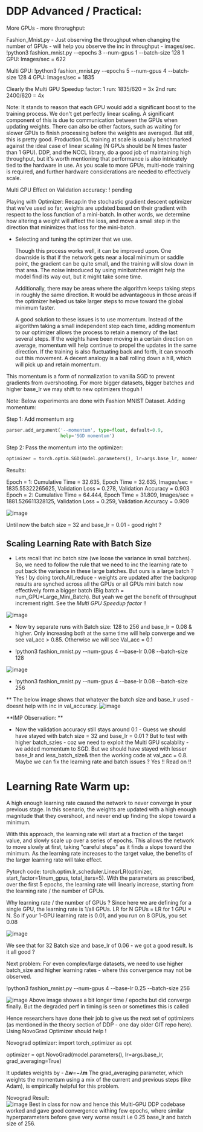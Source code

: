 # DDP Advanced / Practical:

More GPUs - more throrughput: 

Fashion_Mnist.py - Just observing the throughput when changing the number of GPUs - will help you observe the inc in throughput - images/sec. 
!python3 fashion_mnist.py --epochs 3 --num-gpus 1 --batch-size 128
1 GPU: Images/sec = 622

Multi GPU: 
!python3 fashion_mnist.py --epochs 5 --num-gpus 4 --batch-size 128
4 GPU: Images/sec = 1835

Clearly the Multi GPU Speedup factor: 
1 run: 1835/620 = 3x
2nd run: 2400/620 = 4x

Note: It stands to reason that each GPU would add a significant boost to the training process.  We don't get perfectly linear scaling. A significant component of this is due to communication between the GPUs when updating weights. There can also be other factors, such as waiting for slower GPUs to finish processing before the weights are averaged. But still, this is pretty good.
Production DL training at scale is usually benchmarked against the ideal case of linear scaling (N GPUs should be N times faster than 1 GPU). DDP, and the NCCL library, do a good job of maintaining high throughput, but it's worth mentioning that performance is also intricately tied to the hardware in use. As you scale to more GPUs, multi-node training is required, and further hardware considerations are needed to effectively scale.

Multi GPU Effect on Validation accuracy: 
! pending

Playing with Optimizer: 
Recap:In the stochastic gradient descent optimizer that we've used so far, weights are updated based on their gradient with respect to the loss function of a mini-batch. In other words, we determine how altering a weight will affect the loss, and move a small step in the direction that minimizes that loss for the mini-batch.
* Selecting and tuning the optimizer that we use. 
  
  Though this process works well, it can be improved upon. One downside is that if the network gets near a local minimum or saddle point, the gradient can be quite small, and the training will slow down in that area. The noise introduced by using minibatches might help the model find its way out, but it might take some time. 
  
  Additionally, there may be areas where the algorithm keeps taking steps in roughly the same direction. It would be advantageous in those areas if the optimizer helped us take larger steps to move toward the global minimum faster.
  
  A good solution to these issues is to use momentum. Instead of the algorithm taking a small independent step each time, adding momentum to our optimizer allows the process to retain a memory of the last several steps. If the weights have been moving in a certain direction on average, momentum will help continue to propel the updates in the same direction. If the training is also fluctuating back and forth, it can smooth out this movement. A decent analogy is a ball rolling down a hill, which will pick up and retain momentum.

This momentum is a form of normalization to vanilla SGD to prevent gradients from overshooting. For more bigger datasets, bigger batches and higher base_lr we may shift to new optimizers thoguh ! 

Note: Below experiments are done with Fashion MNIST Dataset. 
Adding momentum:

  Step 1: Add momentum arg
  
  ```Python
  parser.add_argument('--momentum', type=float, default=0.9,
                      help='SGD momentum')
  ```
  
  Step 2: Pass the momentum into the optimizer:
  
  ```Python
  optimizer = torch.optim.SGD(model.parameters(), lr=args.base_lr, momentum=args.momentum)
  ```
Results: 

Epoch =  1: Cumulative Time = 32.635, Epoch Time = 32.635, Images/sec = 1835.55322265625, Validation Loss = 0.278, Validation Accuracy = 0.903
Epoch =  2: Cumulative Time = 64.444, Epoch Time = 31.809, Images/sec = 1881.526611328125, Validation Loss = 0.259, Validation Accuracy = 0.909

![image](https://github.com/user-attachments/assets/bf2bb89c-5f97-4b8b-899f-fa5ac0bde8bf)

Until now the batch size = 32 and base_lr = 0.01 - good right ? 

## Scaling Learning Rate with Batch Size

* Lets recall that inc batch size (we loose the variance in small batches). So, we need to follow the rule that we need to inc the learning rate to put back the variance in these large batches. But ours is a large batch ? Yes ! by doing torch.All_reduce - weights are updated after the backprop results are synched across all the GPUs or all GPUs mini batch now effectively form a bigger batch (Big batch = num_GPU*Large_Mini_Batch). But yeah we get the benefit of throughput increment right. See the _Multi GPU Speedup factor_ !!

![image](https://github.com/user-attachments/assets/7411a600-df54-492e-9e23-9ce905f2da33)


* Now try separate runs with Batch size: 128 to 256 and base_lr = 0.08 & higher. Only increasing both at the same time will help converge and we see val_acc > 0.85. Otherwise we will see Val_acc = 0.1

* !python3 fashion_mnist.py --num-gpus 4 --base-lr 0.08 --batch-size 128 

![image](https://github.com/user-attachments/assets/6cac71b3-ddaf-4715-9a1b-c345f9cb9df4)

*  !python3 fashion_mnist.py --num-gpus 4 --base-lr 0.08 --batch-size 256 

** The below image shows that whatever the batch size and base_lr used - doesnt help with inc in val_accuracy. 
![image](https://github.com/user-attachments/assets/2ec1e0c2-c1ea-4af8-8db4-6392ece92205)


**IMP Observation: 
**
* Now the validation accuracy still stays around 0.1 - Guess we should have stayed with batch size = 32 and base_lr = 0.01 ? But to test with higher batch_szies - coz we need to exploit the Multi GPU scalablity - we added momentum to SGD. But we should have stayed with lesser base_lr and less_batch_size& then the working code at val_acc = 0.8. Maybe we can fix the learning rate and batch issues ? Yes !! Read on !!

# Learning Rate Warm up: 

A high enough learning rate caused the network to never converge in your previous stage. In this scenario, the weights are updated with a high enough magnitude that they overshoot, and never end up finding the slope toward a minimum. 

With this approach, the learning rate will start at a fraction of the target value, and slowly scale up over a series of epochs. This allows the network to move slowly at first, taking "careful steps" as it finds a slope toward the minimum. As the learning rate increases to the target value, the benefits of the larger learning rate will take effect.

Pytorch code: 
torch.optim.lr_scheduler.LinearLR(optimizer, start_factor=1/num_gpus, total_iters=5). With the parameters as prescribed, over the first 5 epochs, the learning rate will linearly increase, starting from the learning rate / the number of GPUs.

Why learning rate / the number of GPUs ?  Since here we are defining for a single GPU, the learning rate is 1/all GPUs. LR for N GPUs = LR for 1 GPU × N. So if your 1-GPU learning rate is 0.01, and you run on 8 GPUs, you set 0.08

![image](https://github.com/user-attachments/assets/8cf0f43d-81e8-480f-a71a-e50a9db80d57)

We see that for 32 Batch size and base_lr of 0.06 - we got a good result. Is it all good ? 

Next problem: For even complex/large datasets, we need to use higher batch_size and higher learning rates - where this convergence may not be observed. 

!python3 fashion_mnist.py --num-gpus 4 --base-lr 0.25 --batch-size 256

![image](https://github.com/user-attachments/assets/c98013fa-c766-485d-ace1-3e9ed2d27d6b)
Above image showes a bit longer time / epochs but did converge finally. But the degraded perf in timing is seen or sometimes this is called 

Hence researchers have done their job to give us the next set of optimizers (as mentioned in the theory section of DDP - one day older GIT repo here). Using NovoGrad Optimizer should help !

Novograd optimizer: 
import torch_optimizer as opt

optimizer = opt.NovoGrad(model.parameters(), lr=args.base_lr, grad_averaging=True)


It updates weights by - Δ𝐰=−𝜆𝐦
The grad_averaging parameter, which weights the momentum using a mix of the current and previous steps (like Adam), is empirically helpful for this problem.

Novograd Result:     
![image](https://github.com/user-attachments/assets/a9ea670d-313e-4783-8a21-35593512a612)
Best in class for now and hence this Multi-GPU DDP codebase worked and gave good convergence withing few epochs, where similar hyperparameters before gave very worse result i.e 0.25 base_lr and batch size of 256.  

